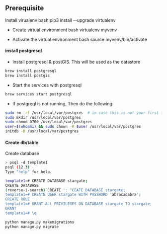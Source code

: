 
## Prerequisite
Install virualenv
bash
pip3 install --upgrade virtualenv

- Create virtual environment 
bash
virtualenv myvenv

- Activate the virtual environment
bash
source myvenv/bin/activate
#### install postgresql
- Install postgresql & postGIS. This will be used as the datastore
```bash
brew install postgresql
brew install postgis
```
- Start the services with postgresql
```bash
brew services start postgresql
```
- If postgreql is not running, Then do the following
```bash
sudo rm -rf /usr/local/var/postgres  # in case this is not your first try
sudo mkdir /usr/local/var/postgres
sudo chmod 0700 /usr/local/var/postgres
user=$(whoami) && sudo chown -R $user /usr/local/var/postgres
initdb -D /usr/local/var/postgres
```

#### Create db/table


Create database 
```bash
> psql -d template1
psql (12.3)
Type "help" for help.

template1=# CREATE DATABASE stargate;
CREATE DATABASE
(reverse-i-search)`CREATE ': ^CEATE DATABASE stargate;
template1=# CREATE USER stargate WITH PASSWORD 'abracadabra';
CREATE ROLE
template1=# GRANT ALL PRIVILEGES ON DATABASE stargate TO stargate;
GRANT
template1=# \q
```

```bash
python manage.py makemigrations
python manage.py migrate
```

